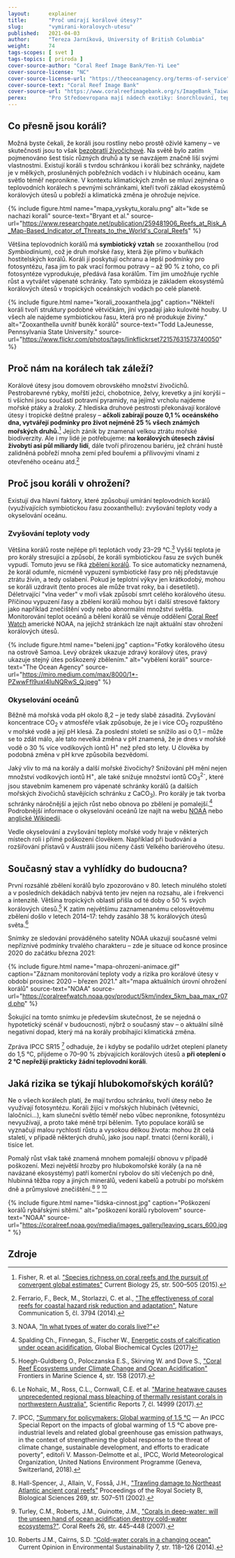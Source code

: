 ```yaml
---
layout:      explainer
title:       "Proč umírají korálové útesy?"
slug:        "vymirani-koralovych-utesu"
published:   2021-04-03
author:      "Tereza Jarníková, University of British Columbia"
weight:      74
tags-scopes: [ svet ]
tags-topics: [ priroda ]
cover-source-author: "Coral Reef Image Bank/Yen-Yi Lee"
cover-source-license: "NC"
cover-source-license-url: "https://theoceanagency.org/terms-of-service"
cover-source-text: "Coral Reef Image Bank"
cover-source-url: "https://www.coralreefimagebank.org/s/ImageBank_Taiwan_Yen-YiLee_03jpg.zip"
perex:       "Pro Středoevropana mají nádech exotiky: šnorchlování, teplé moře a pestrobarevná podívaná, která se jen tak neomrzí. Je nám líto, že pomalu mizí, ne každý však ví, že ztrácíme mnohem víc než jen potěšení během dovolené – korálové útesy hrají zásadní roli v tom, jak se daří životu v moři (ale i na zemi). Jaké jsou jejich vyhlídky? A jak konkrétně jsou zasaženy probíhající klimatickou změnou?"
---
```

## Co přesně jsou koráli?

Možná byste čekali, že koráli jsou rostliny nebo prostě oživlé kameny – ve skutečnosti jsou to však [bezobratlí živočichové](https://cs.wikipedia.org/wiki/Kor%C3%A1l). Na světě bylo zatím pojmenováno šest tisíc různých druhů a ty se navzájem značně liší svými vlastnostmi. Existují koráli s tvrdou schránkou i koráli bez schránky, najdete je v mělkých, prosluněných pobřežních vodách i v hlubinách oceánu, kam světlo téměř nepronikne. V kontextu klimatických změn se mluví zejména o teplovodních korálech s pevnými schránkami, kteří tvoří základ ekosystémů korálových útesů u pobřeží a klimatická změna je ohrožuje nejvíce.

{% include figure.html
    name="mapa_vyskytu_koralu.png"
    alt="kde se nachazi korali"
    source-text="Bryant et al."
    source-url="https://www.researchgate.net/publication/259481906_Reefs_at_Risk_A_Map-Based_Indicator_of_Threats_to_the_World's_Coral_Reefs"
%}

Většina teplovodních korálů má **symbiotický vztah** se zooxanthellou (rod *Symbiodinium*), což je druh mořské řasy, která žije přímo v buňkách hostitelských korálů. Koráli jí poskytují ochranu a lepší podmínky pro fotosyntézu, řasa jim to pak vrací formou potravy – až 90 % z toho, co při fotosyntéze vyprodukuje, předává řasa korálům. Tím jim umožňuje rychle růst a vytvářet vápenaté schránky. Tato symbióza je základem ekosystémů korálových útesů v tropických oceánských vodách po celé planetě.

{% include figure.html
    name="korali_zooxanthela.jpg"
    caption="Někteří koráli tvoří struktury podobné větvičkám, jiní vypadají jako kulovité houby. U všech ale najdeme symbiotickou řasu, která pro ně produkuje živiny."
    alt="Zooxanthella uvnitř buněk korálů"
    source-text="Todd LaJeunesse, Pennsylvania State University."
    source-url="https://www.flickr.com/photos/tags/linkflickrset72157631573740050"
%}

## Proč nám na korálech tak záleží?

Korálové útesy jsou domovem obrovského množství živočichů. Pestrobarevné rybky, mořští ježci, chobotnice, želvy, krevetky a jiní korýši – ti všichni jsou součástí potravní pyramidy, na jejímž vrcholu najdeme mořské ptáky a žraloky. Z hlediska druhové pestrosti překonávají korálové útesy i tropické deštné pralesy – **ačkoli zabírají pouze 0,1 % oceánského dna, vytvářejí podmínky pro život nejméně 25 % všech známých mořských druhů.**[^1] Jejich zánik by znamenal velkou ztrátu mořské biodiverzity. Ale i my lidé je potřebujeme: **na korálových útesech závisí živobytí asi půl miliardy lidí**, dále tvoří přirozenou bariéru, jež chrání hustě zalidněná pobřeží mnoha zemí před bouřemi a přílivovými vlnami z otevřeného oceánu atd.[^2]

## Proč jsou koráli v ohrožení?

Existují dva hlavní faktory, které způsobují umírání teplovodních korálů (využívajících symbiotickou řasu zooxanthellu): zvyšování teploty vody a okyselování oceánu.

### Zvyšování teploty vody

Většina korálů roste nejlépe při teplotách vody 23–29 °C.[^3] Vyšší teplota je pro korály stresující a způsobí, že koráli symbiotickou řasu ze svých buněk vypudí. Tomuto jevu se říká [zbělení korálů](https://oceanservice.noaa.gov/facts/coral_bleach.html). To sice automaticky neznamená, že korál odumře, nicméně vypuzení symbiotické řasy pro něj představuje ztrátu živin, a tedy oslabení. Pokud je teplotní výkyv jen krátkodobý, mohou se koráli uzdravit (tento proces ale může trvat roky, ba i desetiletí). Déletrvající "vlna veder" v moři však způsobí smrt celého korálového útesu. Příčinou vypuzení řasy a zbělení korálů mohou být i další stresové faktory jako například znečištění vody nebo abnormální množství světla. Monitorování teplot oceánů a bělení korálů se věnuje oddělení [Coral Reef Watch](https://coralreefwatch.noaa.gov/) americké <glossary id="noaa">NOAA</glossary>, na jejíchž stránkách lze najít aktuální stav ohrožení korálových útesů.

{% include figure.html
    name="beleni.jpg"
    caption="Fotky korálového útesu na ostrově Samoa. Levý obrázek ukazuje zdravý korálový útes, pravý ukazuje stejný útes poškozený zbělením."
    alt="vybělení koráli"
    source-text="The Ocean Agency"
    source-url="https://miro.medium.com/max/8000/1*-PZwwFfl9uxI4IuNQRwS_Q.jpeg"
%}

### Okyselování oceánů

Běžně má mořská voda pH okolo 8,2 – je tedy slabě zásaditá. Zvyšování koncentrace CO<sub>2</sub> v atmosféře však způsobuje, že je i více CO<sub>2</sub> rozpuštěno v mořské vodě a její pH klesá. Za poslední století se snížilo asi o 0,1 – může se to zdát málo, ale tato nevelká změna v pH znamená, že je dnes v mořské vodě o 30 % více vodíkových iontů H<sup>+</sup> než před sto lety. U člověka by podobná změna v pH krve způsobila bezvědomí.

Jaký vliv to má na korály a další mořské živočichy? Snižování pH mění nejen množství vodíkových iontů H<sup>+</sup>, ale také snižuje množství iontů CO<sub>3</sub><sup>2-</sup>, které jsou stavebním kamenem pro vápenaté schránky korálů (a dalších mořských živočichů stavějících schránku z CaCO<sub>3</sub>). Pro korály je tak tvorba schránky náročnější a jejich růst nebo obnova po zbělení je pomalejší.[^4] Podrobnější informace o okyselování oceánů lze najít na webu [NOAA](https://www.noaa.gov/education/resource-collections/ocean-coasts/ocean-acidification) nebo [anglické Wikipedii](https://en.wikipedia.org/wiki/Ocean_acidification).

Vedle okyselování a zvyšování teploty mořské vody hraje v některých místech roli i přímé poškození člověkem. Například při budování a rozšiřování přístavů v Austrálii jsou ničeny části Velkého bariérového útesu.

## Současný stav a vyhlídky do budoucna?

První rozsáhlé zbělení korálů bylo zpozorováno v 80. letech minulého století a v posledních dekádách nabývá tento jev nejen na rozsahu, ale i frekvenci a intenzitě. Většina tropických oblastí přišla od té doby o 50 % svých korálových útesů.[^5] K zatím největšímu zaznamenanému celosvětovému zbělení došlo v letech 2014–17: tehdy zasáhlo 38 % korálových útesů světa.[^6]

Snímky ze sledování prováděného satelity NOAA ukazují současné velmi nepříznivé podmínky trvalého charakteru – zde je situace od konce prosince 2020 do začátku března 2021:

{% include figure.html
    name="mapa-ohrozeni-animace.gif"
    caption="Záznam monitorování teploty vody a rizika pro korálové útesy v období prosinec 2020 – březen 2021."
    alt="mapa aktuálních úrovní ohrožení korálů"
    source-text="NOAA"
    source-url="https://coralreefwatch.noaa.gov/product/5km/index_5km_baa_max_r07d.php"
%}

Šokující na tomto snímku je především skutečnost, že se nejedná o hypotetický scénář v budoucnosti, nýbrž o současný stav – o aktuální silně negativní dopad, který má na korály probíhající klimatická změna.

Zpráva <glossary id="sr15">IPCC SR15</glossary> [^7] odhaduje, že i kdyby se podařilo udržet oteplení planety do 1,5 °C, přijdeme o 70–90 % zbývajících korálových útesů a **při oteplení o 2 °C nepřežijí prakticky žádní teplovodní koráli**.

## Jaká rizika se týkají hlubokomořských korálů?

Ne o všech korálech platí, že mají tvrdou schránku, tvoří útesy nebo že využívají fotosyntézu. Koráli žijící v mořských hlubinách (větevníci, laločníci...), kam sluneční světlo téměř nebo vůbec nepronikne, fotosyntézu nevyužívají, a proto také méně trpí bělením. Tyto populace korálů se vyznačují malou rychlostí růstu a vysokou délkou života: mohou žít celá staletí, v případě některých druhů, jako jsou např. trnatci (černí koráli), i tisíce let.

Pomalý růst však také znamená mnohem pomalejší obnovu v případě poškození. Mezi největší hrozby pro hlubokomořské korály (a na ně navázané ekosystémy) patří komerční rybolov do sítí vlečených po dně, hlubinná těžba ropy a jiných minerálů, vedení kabelů a potrubí po mořském dně a průmyslové znečištění.[^8] [^9] [^10]

{% include figure.html
    name="lidska-cinnost.jpg"
    caption="Poškození korálů rybářskými sítěmi."
    alt="poškození korálů rybolovem"
    source-text="NOAA"
    source-url="https://coralreef.noaa.gov/media/images_gallery/leaving_scars_600.jpg"
%}

## Zdroje

[^1]: Fisher, R. et al. ["Species richness on coral reefs and the pursuit of convergent global estimates"](https://doi.org/10.1016/j.cub.2014.12.022) Current Biology 25, str. 500–505 (2015).
[^2]: Ferrario, F., Beck, M., Storlazzi, C. et al., ["The effectiveness of coral reefs for coastal hazard risk reduction and adaptation"](https://doi.org/10.1038/ncomms4794),  Nature Communication 5, čl. 3794 (2014).
[^3]: NOAA, ["In what types of water do corals live?"](https://oceanservice.noaa.gov/facts/coralwaters.html)
[^4]: Spalding Ch., Finnegan, S., Fischer W., [Energetic costs of calcification under ocean acidification](https://agupubs.onlinelibrary.wiley.com/doi/10.1002/2016GB005597), Global Biochemical Cycles (2017)
[^5]:Hoegh-Guldberg O., Poloczanska E.S., Skirving W. and Dove S., ["Coral Reef Ecosystems under Climate Change and Ocean Acidification"](https://doi.org/10.3389/fmars.2017.00158) Frontiers in Marine Science 4, str. 158 (2017).
[^6]: Le Nohaïc, M., Ross, C.L., Cornwall, C.E. et al. ["Marine heatwave causes unprecedented regional mass bleaching of thermally resistant corals in northwestern Australia"](https://doi.org/10.1038/s41598-017-14794-y), Scientific Reports 7, čl. 14999 (2017).
[^7]: IPCC, ["Summary for policymakers: Global warming of 1.5 °C](https://www.ipcc.ch/report/sr15) — An IPCC Special Report on the impacts of global warming of 1.5 °C above pre-industrial levels and related global greenhouse gas emission pathways, in the context of strengthening the global response to the threat of climate change, sustainable development, and efforts to eradicate poverty", editoři V. Masson-Delmotte et al., IPCC, World Meteorological Organization, United Nations Environment Programme (Geneva, Switzerland, 2018).
[^8]: Hall-Spencer, J., Allain, V., Fosså, J.H., ["Trawling damage to Northeast Atlantic ancient coral reefs"](https://doi.org/10.1098/rspb.2001.1910) Proceedings of the Royal Society B, Biological Sciences 269, str. 507–511 (2002).
[^9]: Turley, C.M., Roberts, J.M., Guinotte, J.M., ["Corals in deep-water: will the unseen hand of ocean acidification destroy cold-water ecosystems?"](https://doi.org/10.1007/s00338-007-0247-5). Coral Reefs 26, str. 445–448 (2007).
[^10]: Roberts J.M., Cairns, S.D. ["Cold-water corals in a changing ocean"](https://doi.org/10.1016/j.cosust.2014.01.004) Current Opinion in Environmental Sustainability 7, str. 118–126 (2014).
